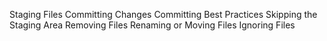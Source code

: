 
Staging Files
Committing Changes
Committing Best Practices
Skipping the Staging Area
Removing Files
Renaming or Moving Files
Ignoring Files
